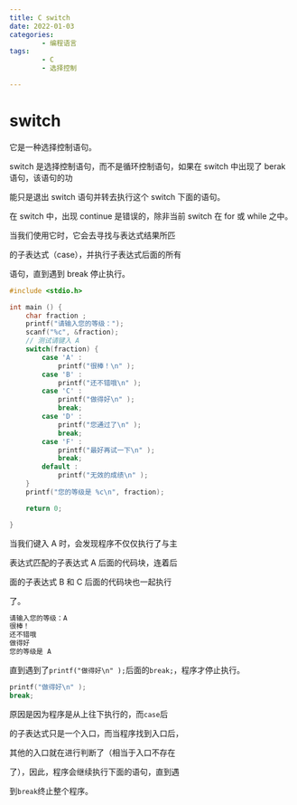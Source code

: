 ```yaml
---
title: C switch
date: 2022-01-03
categories:
        - 编程语言
tags:
        - C
        - 选择控制

---
```


# switch

它是一种选择控制语句。

switch 是选择控制语句，而不是循环控制语句，如果在 switch 中出现了 berak 语句，该语句的功

能只是退出 switch 语句并转去执行这个 switch 下面的语句。

在 switch 中，出现 continue 是错误的，除非当前 switch 在 for 或 while 之中。

当我们使用它时，它会去寻找与表达式结果所匹

的子表达式（case），并执行子表达式后面的所有

语句，直到遇到 break 停止执行。

```C
#include <stdio.h>

int main () {
    char fraction ;
	printf("请输入您的等级：");
	scanf("%c", &fraction);
	// 测试请键入 A
	switch(fraction) {
		case 'A' :
			printf("很棒！\n" );
		case 'B' :
			printf("还不错哦\n" );
		case 'C' :
			printf("做得好\n" );
			break;
		case 'D' :
			printf("您通过了\n" );
			break;
		case 'F' :
			printf("最好再试一下\n" );
			break;
		default :
			printf("无效的成绩\n" );
	}
	printf("您的等级是 %c\n", fraction);

	return 0;

}
```

当我们键入 A 时，会发现程序不仅仅执行了与主

表达式匹配的子表达式 A 后面的代码块，连着后

面的子表达式 B 和 C 后面的代码块也一起执行

了。

```bash
请输入您的等级：A
很棒！
还不错哦
做得好
您的等级是 A
```

直到遇到了`printf("做得好\n" );`后面的`break;`，程序才停止执行。

```c
printf("做得好\n" );
break;
```

原因是因为程序是从上往下执行的，而`case`后

的子表达式只是一个入口，而当程序找到入口后，

其他的入口就在进行判断了（相当于入口不存在

了），因此，程序会继续执行下面的语句，直到遇

到`break`终止整个程序。

